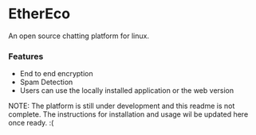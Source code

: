 # EtherEco

An open source chatting platform for linux.

### Features
  - End to end encryption
  - Spam Detection
  - Users can use the locally installed application or the web version

NOTE: The platform is still under development and this readme is not complete. The instructions for installation and usage wil be updated here once ready. :(
